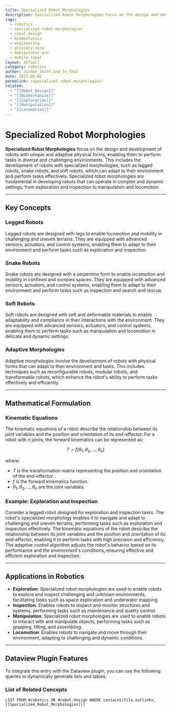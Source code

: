 ```yaml
---
title: Specialized Robot Morphologies
description: Specialized Robot Morphologies focus on the design and development of robots with unique and adaptive physical forms, enabling them to perform tasks in diverse and challenging environments, from exploration and inspection to manipulation and locomotion.
tags:
  - robotics
  - specialized-robot-morphologies
  - robot-design
  - biomechanics
  - engineering
  - glossary-term
  - manipulator-arm
  - mobile-robot
layout: default
category: robotics
author: Jordan_Smith_and_le_Chat
date: 2025-05-02
permalink: /specialized_robot_morphologies/
related:
  - "[[Robot_Design]]"
  - "[[Biomechanics]]"
  - "[[Exploration]]"
  - "[[Manipulation]]"
  - "[[Locomotion]]"
---
```


# Specialized Robot Morphologies

**Specialized Robot Morphologies** focus on the design and development of robots with unique and adaptive physical forms, enabling them to perform tasks in diverse and challenging environments. This includes the development of robots with specialized morphologies, such as legged robots, snake robots, and soft robots, which can adapt to their environment and perform tasks effectively. Specialized robot morphologies are fundamental in developing robots that can operate in complex and dynamic settings, from exploration and inspection to manipulation and locomotion.

---

## Key Concepts

### Legged Robots

Legged robots are designed with legs to enable locomotion and mobility in challenging and uneven terrains. They are equipped with advanced sensors, actuators, and control systems, enabling them to adapt to their environment and perform tasks such as exploration and inspection.

### Snake Robots

Snake robots are designed with a serpentine form to enable locomotion and mobility in confined and complex spaces. They are equipped with advanced sensors, actuators, and control systems, enabling them to adapt to their environment and perform tasks such as inspection and search and rescue.

### Soft Robots

Soft robots are designed with soft and deformable materials to enable adaptability and compliance in their interactions with the environment. They are equipped with advanced sensors, actuators, and control systems, enabling them to perform tasks such as manipulation and locomotion in delicate and dynamic settings.

### Adaptive Morphologies

Adaptive morphologies involve the development of robots with physical forms that can adapt to their environment and tasks. This includes techniques such as reconfigurable robots, modular robots, and transformable robots, which enhance the robot's ability to perform tasks effectively and efficiently.

---

## Mathematical Formulation

### Kinematic Equations

The kinematic equations of a robot describe the relationship between its joint variables and the position and orientation of its end-effector. For a robot with $n$ joints, the forward kinematics can be represented as:

$$
T = f(\theta_1, \theta_2, \ldots, \theta_n)
$$

where:
- $T$ is the transformation matrix representing the position and orientation of the end-effector.
- $f$ is the forward kinematics function.
- $\theta_1, \theta_2, \ldots, \theta_n$ are the joint variables.

### Example: Exploration and Inspection

Consider a legged robot designed for exploration and inspection tasks. The robot's specialized morphology enables it to navigate and adapt to challenging and uneven terrains, performing tasks such as exploration and inspection effectively. The kinematic equations of the robot describe the relationship between its joint variables and the position and orientation of its end-effector, enabling it to perform tasks with high precision and efficiency. The adaptive control algorithm adjusts the robot's behavior based on its performance and the environment's conditions, ensuring effective and efficient exploration and inspection.

---

## Applications in Robotics

- **Exploration**: Specialized robot morphologies are used to enable robots to explore and inspect challenging and unknown environments, facilitating tasks such as space exploration and underwater mapping.
- **Inspection**: Enables robots to inspect and monitor structures and systems, performing tasks such as maintenance and quality control.
- **Manipulation**: Specialized robot morphologies are used to enable robots to interact with and manipulate objects, performing tasks such as grasping, lifting, and assembling.
- **Locomotion**: Enables robots to navigate and move through their environment, adapting to challenging and dynamic conditions.

---

## Dataview Plugin Features

To integrate this entry with the Dataview plugin, you can use the following queries to dynamically generate lists and tables:

### List of Related Concepts

```dataview
LIST FROM #robotics OR #robot-design WHERE contains(file.outlinks, [[Specialized_Robot_Morphologies]])
